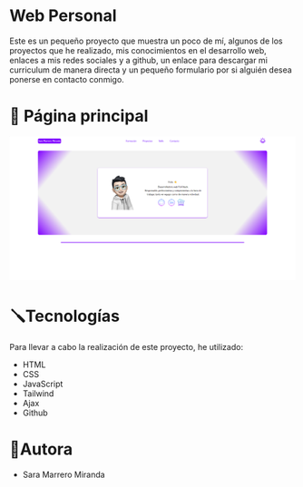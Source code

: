 # Web Personal
Este es un pequeño proyecto que muestra un poco de mí, algunos de los proyectos que he realizado, mis conocimientos en el desarrollo web, enlaces a mis redes sociales y a github, un enlace para descargar mi curriculum de manera directa y un pequeño formulario por si alguién desea ponerse en contacto conmigo.

# 📸 Página principal

![Pagina principal](./img/paginaPrincipal.png)



# 🪛Tecnologías
Para llevar a cabo la realización de este proyecto, he utilizado:
* HTML
* CSS
* JavaScript
* Tailwind
* Ajax
* Github

# 👤Autora
* Sara Marrero Miranda
